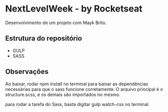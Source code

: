 # NextLevelWeek - by Rocketseat

Desenvolvimento de um projeto com Mayk Brito.

## Estrutura do repositório
- GULP
- SASS

## Observações
Ao baixar, rodar npm install no terminal para baixar as dependências necessárias para que o sass funcione corretamente.
O arquivo principal é o structure.scss, e os demais são importados no mesmo.

para rodar a tarefa do Sass, basta digitar gulp watch-css no terminal.
